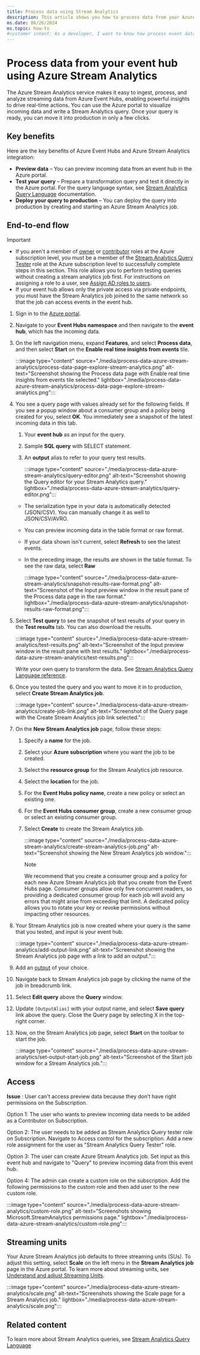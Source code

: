 ```yaml
---
title: Process data using Stream Analytics
description: This article shows you how to process data from your Azure event hub using an Azure Stream Analytics job. 
ms.date: 06/26/2024
ms.topic: how-to
#customer intent: As a developer, I want to know how process event data in an event hub using an Azure Stream Analytics job. 
---
```



# Process data from your event hub using Azure Stream Analytics 
The Azure Stream Analytics service makes it easy to ingest, process, and analyze streaming data from Azure Event Hubs, enabling powerful insights to drive real-time actions. You can use the Azure portal to visualize incoming data and write a Stream Analytics query. Once your query is ready, you can move it into production in only a few clicks. 

## Key benefits
Here are the key benefits of Azure Event Hubs and Azure Stream Analytics integration: 

- **Preview data** – You can preview incoming data from an event hub in the Azure portal.
- **Test your query** – Prepare a transformation query and test it directly in the Azure portal. For the query language syntax, see [Stream Analytics Query Language](/stream-analytics-query/built-in-functions-azure-stream-analytics) documentation.
- **Deploy your query to production** – You can deploy the query into production by creating and starting an Azure Stream Analytics job.

## End-to-end flow

> [!IMPORTANT]
> - If you aren't a member of [owner](../role-based-access-control/built-in-roles.md#owner) or [contributor](../role-based-access-control/built-in-roles.md#contributor) roles at the Azure subscription level, you must be a member of the [Stream Analytics Query Tester](../role-based-access-control/built-in-roles.md#stream-analytics-query-tester) role at the Azure subscription level to successfully complete steps in this section. This role allows you to perform testing queries without creating a stream analytics job first. For instructions on assigning a role to a user, see [Assign AD roles to users](../active-directory/roles/manage-roles-portal.md).
> - If your event hub allows only the private access via private endpoints, you must have the Stream Analytics job joined to the same network so that the job can access events in the event hub. 

1. Sign in to the [Azure portal](https://portal.azure.com).
1. Navigate to your **Event Hubs namespace** and then navigate to the **event hub**, which has the incoming data. 
1. On the left navigation menu, expand **Features**, and select **Process data**, and then select **Start** on the **Enable real time insights from events** tile. 

    :::image type="content" source="./media/process-data-azure-stream-analytics/process-data-page-explore-stream-analytics.png" alt-text="Screenshot showing the Process data page with Enable real time insights from events tile selected." lightbox="./media/process-data-azure-stream-analytics/process-data-page-explore-stream-analytics.png":::
1. You see a query page with values already set for the following fields. If you see a popup window about a consumer group and a policy being created for you, select **OK**. You immediately see a snapshot of the latest incoming data in this tab.
    1. Your **event hub** as an input for the query.
    1. Sample **SQL query** with SELECT statement. 
    1. An **output** alias to refer to your query test results. 

        :::image type="content" source="./media/process-data-azure-stream-analytics/query-editor.png" alt-text="Screenshot showing the Query editor for your Stream Analytics query." lightbox="./media/process-data-azure-stream-analytics/query-editor.png":::        

    - The serialization type in your data is automatically detected (JSON/CSV). You can manually change it as well to JSON/CSV/AVRO.
    - You can preview incoming data in the table format or raw format. 
    - If your data shown isn't current, select **Refresh** to see the latest events. 
    - In the preceding image, the results are shown in the table format. To see the raw data, select **Raw** 
    
        :::image type="content" source="./media/process-data-azure-stream-analytics/snapshot-results-raw-format.png" alt-text="Screenshot of the Input preview window in the result pane of the Process data page in the raw format." lightbox="./media/process-data-azure-stream-analytics/snapshot-results-raw-format.png":::
1. Select **Test query** to see the snapshot of test results of your query in the **Test results** tab. You can also download the results.

    :::image type="content" source="./media/process-data-azure-stream-analytics/test-results.png" alt-text="Screenshot of the Input preview window in the result pane with test results." lightbox="./media/process-data-azure-stream-analytics/test-results.png":::

    Write your own query to transform the data. See [Stream Analytics Query Language reference](/stream-analytics-query/stream-analytics-query-language-reference).
1. Once you tested the query and you want to move it in to production, select **Create Stream Analytics job**. 

    :::image type="content" source="./media/process-data-azure-stream-analytics/create-job-link.png" alt-text="Screenshot of the Query page with the Create Stream Analytics job link selected.":::
1. On the **New Stream Analytics job** page, follow these steps: 
    1. Specify a **name** for the job.
    1. Select your **Azure subscription** where you want the job to be created.
    1. Select the **resource group** for the Stream Analytics job resource.
    1. Select the **location** for the job.
    1. For the **Event Hubs policy name**, create a new policy or select an existing one.
    1. For the **Event Hubs consumer group**, create a new consumer group or select an existing consumer group.
    1. Select **Create** to create the Stream Analytics job. 

        :::image type="content" source="./media/process-data-azure-stream-analytics/create-stream-analytics-job.png" alt-text="Screenshot showing the New Stream Analytics job window.":::

        > [!NOTE] 
        >  We recommend that you create a consumer group and a policy for each new Azure Stream Analytics job that you create from the Event Hubs page. Consumer groups allow only five concurrent readers, so providing a dedicated consumer group for each job will avoid any errors that might arise from exceeding that limit. A dedicated policy allows you to rotate your key or revoke permissions without impacting other resources. 
1. Your Stream Analytics job is now created where your query is the same that you tested, and input is your event hub. 

    :::image type="content" source="./media/process-data-azure-stream-analytics/add-output-link.png" alt-text="Screenshot showing the Stream Analytics job page with a link to add an output.":::    
9.	Add an [output](../stream-analytics/stream-analytics-define-outputs.md) of your choice. 
1. Navigate back to Stream Analytics job page by clicking the name of the job in breadcrumb link. 
1. Select **Edit query** above the **Query** window.
1. Update `[OutputAlias]` with your output name, and select **Save query** link above the query. Close the Query page by selecting X in the top-right corner.  
1. Now, on the Stream Analytics job page, select **Start** on the toolbar to start the job.

    :::image type="content" source="./media/process-data-azure-stream-analytics/set-output-start-job.png" alt-text="Screenshot of the Start job window for a Stream Analytics job.":::


## Access
**Issue** : User can't access preview data because they don’t have right permissions on the Subscription.

Option 1: The user who wants to preview incoming data needs to be added as a Contributor on Subscription.

Option 2: The user needs to be added as Stream Analytics Query tester role on Subscription. Navigate to Access control for the subscription. Add a new role assignment for the user as "Stream Analytics Query Tester" role.

Option 3: The user can create Azure Stream Analytics job. Set input as this event hub and navigate to "Query" to preview incoming data from this event hub.

Option 4: The admin can create a custom role on the subscription. Add the following permissions to the custom role and then add user to the new custom role.

:::image type="content" source="./media/process-data-azure-stream-analytics/custom-role.png" alt-text="Screenshots showing Microsoft.StreamAnalytics permissions page." lightbox="./media/process-data-azure-stream-analytics/custom-role.png":::


## Streaming units
Your Azure Stream Analytics job defaults to three streaming units (SUs). To adjust this setting, select **Scale** on the left menu in the **Stream Analytics job** page in the Azure portal. To learn more about streaming units, see [Understand and adjust Streaming Units](../stream-analytics/stream-analytics-streaming-unit-consumption.md).


:::image type="content" source="./media/process-data-azure-stream-analytics/scale.png" alt-text="Screenshots showing the Scale page for a Stream Analytics job." lightbox="./media/process-data-azure-stream-analytics/scale.png":::

## Related content
To learn more about Stream Analytics queries, see [Stream Analytics Query Language](/stream-analytics-query/built-in-functions-azure-stream-analytics)
